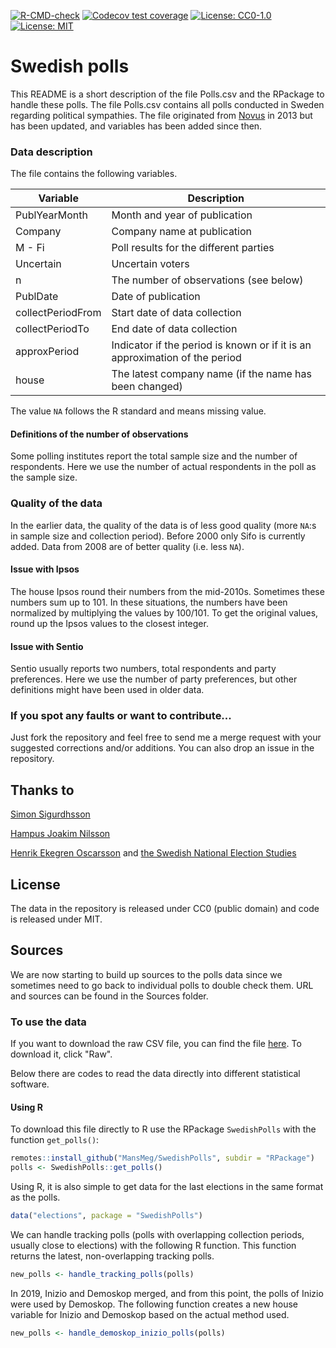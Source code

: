 <!-- badges: start -->
[![R-CMD-check](https://github.com/MansMeg/SwedishPolls/actions/workflows/R-CMD-check.yaml/badge.svg)](https://github.com/MansMeg/SwedishPolls/actions/workflows/R-CMD-check.yaml)
[![Codecov test coverage](https://codecov.io/gh/MansMeg/SwedishPolls/branch/master/graph/badge.svg)](https://app.codecov.io/gh/MansMeg/SwedishPolls?branch=master)
[![License: CC0-1.0](https://licensebuttons.net/l/zero/1.0/80x15.png)](http://creativecommons.org/publicdomain/zero/1.0/)
[![License: MIT](https://img.shields.io/badge/License-MIT-yellow.svg)](https://opensource.org/licenses/MIT)
<!-- badges: end -->

Swedish polls
========================================================

This README is a short description of the file Polls.csv and the RPackage to handle these polls. The file Polls.csv contains all polls conducted in Sweden regarding political sympathies. The file originated from [Novus](http://www.novus.se/vaeljaropinionen/ekotnovus-poll-of-polls.aspx) in 2013 but has been updated, and variables has been added since then.

### Data description

The file contains the following variables.

Variable      | Description
------------- | -------------
PublYearMonth | Month and year of publication
Company	      | Company name at publication
M - Fi	      | Poll results for the different parties
Uncertain	    | Uncertain voters
n	            | The number of observations (see below)
PublDate	    | Date of publication
collectPeriodFrom	| Start date of data collection
collectPeriodTo	| End date of data collection
approxPeriod | Indicator if the period is known or if it is an approximation of the period
house | The latest company name (if the name has been changed)

The value ```NA``` follows the R standard and means missing value. 

#### Definitions of the number of observations
Some polling institutes report the total sample size and the number of respondents. Here we use the number of actual respondents in the poll as the sample size.

### Quality of the data
In the earlier data, the quality of the data is of less good quality (more ```NA```:s in sample size and collection period). Before 2000 only Sifo is currently added. 
Data from 2008 are of better quality (i.e. less ```NA```). 

#### Issue with Ipsos
The house Ipsos round their numbers from the mid-2010s. Sometimes these numbers sum up to 101. In these situations, the numbers have been normalized by multiplying the values by 100/101. To get the original values, round up the Ipsos values to the closest integer.

#### Issue with Sentio
Sentio usually reports two numbers, total respondents and party preferences. Here we use the number of party preferences, but other definitions might have been used in older data.

### If you spot any faults or want to contribute...
Just fork the repository and feel free to send me a merge request with your suggested corrections and/or additions. You can also drop an issue in the repository.


## Thanks to
[Simon Sigurdhsson](https://github.com/urdh)

[Hampus Joakim Nilsson](https://github.com/hjnilsson)

[Henrik Ekegren Oscarsson](https://ekengrenoscarsson.com/) and [the Swedish National Election Studies](https://www.gu.se/en/swedish-national-election-studies)

## License
The data in the repository is released under CC0 (public domain) and code is released under MIT.

## Sources
We are now starting to build up sources to the polls data since we sometimes need to go back to individual polls to double check them. URL and sources can be found in the Sources folder.

### To use the data
If you want to download the raw CSV file, you can find the file [here](https://github.com/MansMeg/SwedishPolls/blob/master/Data/Polls.csv). To download it, click "Raw".

Below there are codes to read the data directly into different statistical software.

#### Using R
To download this file directly to R use the RPackage `SwedishPolls` with the function `get_polls()`:

```r 
remotes::install_github("MansMeg/SwedishPolls", subdir = "RPackage")
polls <- SwedishPolls::get_polls()
```

Using R, it is also simple to get data for the last elections in the same format as the polls.

```r 
data("elections", package = "SwedishPolls")
```

We can handle tracking polls (polls with overlapping collection periods, usually close to elections) with the following R function. This function returns the latest, non-overlapping tracking polls. 

```r 
new_polls <- handle_tracking_polls(polls)
```

In 2019, Inizio and Demoskop merged, and from this point, the polls of Inizio were used by Demoskop. The following function creates a new house variable for Inizio and Demoskop based on the actual method used.

```r 
new_polls <- handle_demoskop_inizio_polls(polls)
```


